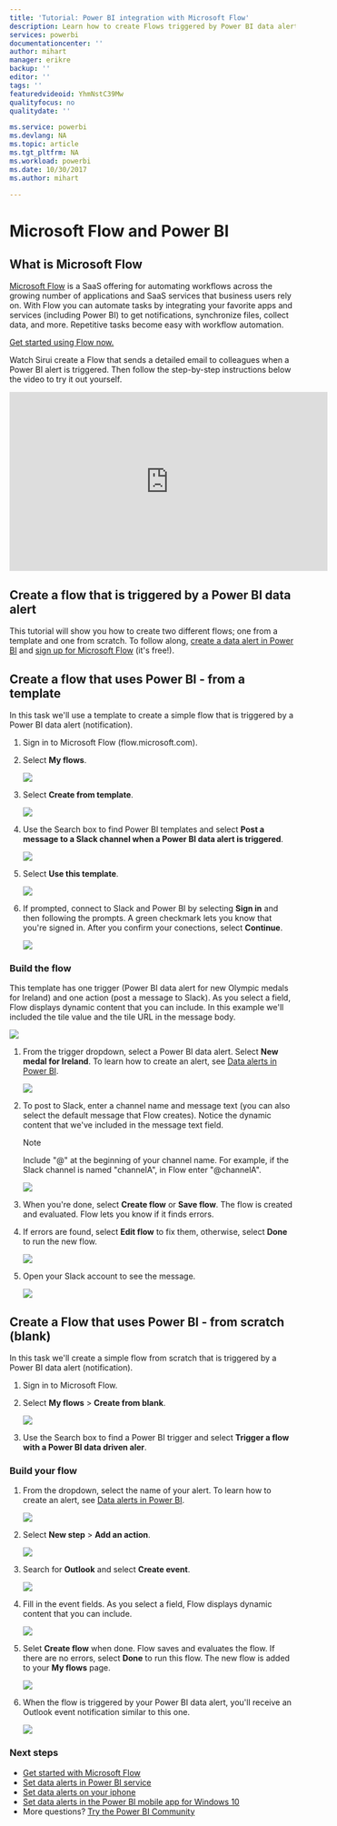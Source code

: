 ```yaml
---
title: 'Tutorial: Power BI integration with Microsoft Flow'
description: Learn how to create Flows triggered by Power BI data alerts.
services: powerbi
documentationcenter: ''
author: mihart
manager: erikre
backup: ''
editor: ''
tags: ''
featuredvideoid: YhmNstC39Mw
qualityfocus: no
qualitydate: ''

ms.service: powerbi
ms.devlang: NA
ms.topic: article
ms.tgt_pltfrm: NA
ms.workload: powerbi
ms.date: 10/30/2017
ms.author: mihart

---
```

# Microsoft Flow and Power BI
## What is Microsoft Flow
[Microsoft Flow](https://flow.microsoft.com/en-us/documentation/getting-started) is a SaaS offering for automating workflows across the growing number of applications and SaaS services that business users rely on. With Flow you can automate tasks by integrating your favorite apps and services (including Power BI) to get notifications, synchronize files, collect data, and more. Repetitive tasks become easy with workflow automation.

[Get started using Flow now.](https://flow.microsoft.com/documentation/getting-started)

Watch Sirui create a Flow that sends a detailed email to colleagues when a Power BI alert is triggered. Then follow the step-by-step instructions below the video to try it out yourself.

<iframe width="560" height="315" src="https://www.youtube.com/embed/YhmNstC39Mw" frameborder="0" allowfullscreen></iframe>

## Create a flow that is triggered by a Power BI data alert
This tutorial will show you how to create two different flows; one from a template and one from scratch. To follow along, [create a data alert in Power BI](service-set-data-alerts.md) and [sign up for Microsoft Flow](https://flow.microsoft.com/en-us/#home-signup) (it's free!).

## Create a flow that uses Power BI - from a template
In this task we'll use a template to create a simple flow that is triggered by a Power BI data alert (notification).

1. Sign in to Microsoft Flow (flow.microsoft.com).
2. Select **My flows**.
   
   ![](media/service-flow-integration/power-bi-my-flows.png)
3. Select **Create from template**.
   
    ![](media/service-flow-integration/power-bi-template.png)
4. Use the Search box to find Power BI templates and select **Post a message to a Slack channel when a Power BI data alert is triggered**.
   
    ![](media/service-flow-integration/power-bi-template2.png)
5. Select **Use this template**.
   
   ![](media/service-flow-integration/power-bi-use-template.png)
6. If prompted, connect to Slack and Power BI by selecting **Sign in** and then following the prompts. A green checkmark lets you know that you're signed in.  After you confirm your conections, select **Continue**.
   
   ![](media/service-flow-integration/power-bi-flow-signin.png)

### Build the flow
This template has one trigger (Power BI data alert for new Olympic medals for Ireland) and one action (post a message to Slack). As you select a field, Flow displays dynamic content that you can include.  In this example we'll included the tile value and the tile URL in the message body.

![](media/service-flow-integration/power-bi-flow-template.png)

1. From the trigger dropdown, select a Power BI data alert. Select **New medal for Ireland**. To learn how to create an alert, see [Data alerts in Power BI](service-set-data-alerts.md).
   
   ![](media/service-flow-integration/power-bi-trigger-flow.png)
2. To post to Slack, enter a channel name and message text (you can also select the default message that Flow creates). Notice the dynamic content that we've included in the message text field.
   
   > [!NOTE]
   > Include "@" at the beginning of your channel name.  For example, if the Slack channel is named "channelA", in Flow enter "@channelA".
   > 
   > 
   
   ![](media/service-flow-integration/power-bi-flow-slacker.png)
3. When you're done, select **Create flow** or **Save flow**.  The flow is created and evaluated.  Flow lets you know if it finds errors.
4. If errors are found, select **Edit flow** to fix them, otherwise, select **Done** to run the new flow.
   
   ![](media/service-flow-integration/power-bi-flow-running.png)
5. Open your Slack account to see the message.  
   
   ![](media/service-flow-integration/power-bi-slack-message.png)

## Create a Flow that uses Power BI - from scratch (blank)
In this task we'll create a simple flow from scratch that is triggered by a Power BI data alert (notification).

1. Sign in to Microsoft Flow.
2. Select **My flows** > **Create from blank**.
   
   ![](media/service-flow-integration/power-bi-my-flows.png)
3. Use the Search box to find a Power BI trigger and select **Trigger a flow with a Power BI data driven aler**.

### Build your flow
1. From the dropdown, select the name of your alert.  To learn how to create an alert, see [Data alerts in Power BI](service-set-data-alerts.md).
   
    ![](media/service-flow-integration/power-bi-totalstores.png)
2. Select **New step** > **Add an action**.
   
   ![](media/service-flow-integration/power-bi-new-step.png)
3. Search for **Outlook** and select **Create event**.
   
   ![](media/service-flow-integration/power-bi-create-event.png)
4. Fill in the event fields. As you select a field, Flow displays dynamic content that you can include.
   
   ![](media/service-flow-integration/power-bi-flow-event.png)
5. Selet **Create flow** when done.  Flow saves and evaluates the flow. If there are no errors, select **Done** to run this flow.  The new flow is added to your **My flows** page.
   
   ![](media/service-flow-integration/power-bi-flow-running.png)
6. When the flow is triggered by your Power BI data alert, you'll receive an Outlook event notification similar to this one.
   
    ![](media/service-flow-integration/power-bi-flow-notice.png)

### Next steps
* [Get started with Microsoft Flow](https://flow.microsoft.com/en-us/documentation/getting-started/)
* [Set data alerts in Power BI service](service-set-data-alerts.md)
* [Set data alerts on your iphone](powerbi-mobile-set-data-alerts-in-the-iphone-app.md)
* [Set data alerts in the Power BI mobile app for Windows 10](powerbi-mobile-set-data-alerts-in-the-iphone-app.md)
* More questions? [Try the Power BI Community](http://community.powerbi.com/)

